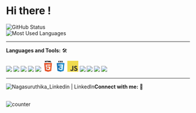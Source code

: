  # Hi there !
<p align="center">

 <img src="https://github-readme-stats.vercel.app/api?username=Nagasuruthika&count_private=true&show_icons=true&theme=radical" alt="GitHub Status"/> <br>
 <img src = "https://github-readme-stats.vercel.app/api/top-langs/?username=Nagasuruthika&show_icons=true&layout=compact&theme=radical" alt="Most Used Languages"><br> 

 <hr>

__Languages and Tools:__ 🛠  

<code><img height="30" src="https://i.imgur.com/zINUxVf.png"></code>
<code><img height="30" src="https://i.imgur.com/Ao2P8iG.png"></code>
<code><img height="30" src="https://github.com/jalbertsr/logo-badge-images/blob/master/img/rsz_python.png?raw=true"></code>
<code><img height="30" src="https://github.com/jalbertsr/logo-badge-images/blob/master/img/rsz_flask.png?raw=true)"></code>
<code><img height="30" src="https://cdn4.iconfinder.com/data/icons/google-i-o-2016/512/google_firebase-2-128.png"></code>
<code><img height="30" src="https://raw.githubusercontent.com/github/explore/80688e429a7d4ef2fca1e82350fe8e3517d3494d/topics/html/html.png"></code>
<code><img height="30" src="https://raw.githubusercontent.com/github/explore/5c058a388828bb5fde0bcafd4bc867b5bb3f26f3/topics/css/css.png"></code>
<code><img height="30" src="https://raw.githubusercontent.com/github/explore/80688e429a7d4ef2fca1e82350fe8e3517d3494d/topics/javascript/javascript.png"></code>
<code><img height="30" src="https://raw.githubusercontent.com/jalbertsr/logo-badge-images/master/img/react_logo.png"></code>
<code><img height="30" src="https://github.com/valohai/ml-logos/blob/master/tensorflow-tf.svg"></code>
<code><img height="30" src="https://github.com/valohai/ml-logos/blob/master/pandas.svg"></code>
<code><img height="30" src="https://github.com/valohai/ml-logos/blob/master/keras.svg"></code>



<hr>

__Connect with me:__ 🤝
[<img align="left" alt="Nagasuruthika_Linkedin | LinkedIn" height="30px" src="https://www.flaticon.com/svg/static/icons/svg/725/725337.svg"/>](https://www.linkedin.com/in/nagasuruthika) <br> <br>

 <p align="left">
 <img src="https://komarev.com/ghpvc/?username=Nagasuruthika" alt="counter" />
</p>
</p>





